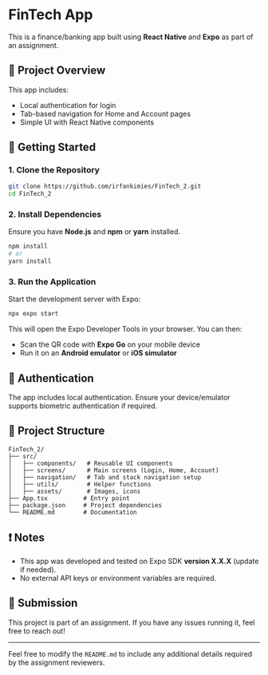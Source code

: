 # FinTech App

This is a finance/banking app built using **React Native** and **Expo** as part of an assignment.

## 📌 Project Overview
This app includes:
- Local authentication for login
- Tab-based navigation for Home and Account pages
- Simple UI with React Native components

## 🚀 Getting Started

### 1. Clone the Repository
```sh
git clone https://github.com/irfankimies/FinTech_2.git
cd FinTech_2
```

### 2. Install Dependencies
Ensure you have **Node.js** and **npm** or **yarn** installed.
```sh
npm install
# or
yarn install
```

### 3. Run the Application
Start the development server with Expo:
```sh
npx expo start
```
This will open the Expo Developer Tools in your browser. You can then:
- Scan the QR code with **Expo Go** on your mobile device
- Run it on an **Android emulator** or **iOS simulator**

## 🔑 Authentication
The app includes local authentication. Ensure your device/emulator supports biometric authentication if required.

## 📂 Project Structure
```
FinTech_2/
├── src/
│   ├── components/   # Reusable UI components
│   ├── screens/      # Main screens (Login, Home, Account)
│   ├── navigation/   # Tab and stack navigation setup
│   ├── utils/        # Helper functions
│   ├── assets/       # Images, icons
├── App.tsx          # Entry point
├── package.json     # Project dependencies
└── README.md        # Documentation
```

## ❗ Notes
- This app was developed and tested on Expo SDK **version X.X.X** (update if needed).
- No external API keys or environment variables are required.

## 📩 Submission
This project is part of an assignment. If you have any issues running it, feel free to reach out!

---

Feel free to modify the `README.md` to include any additional details required by the assignment reviewers.

